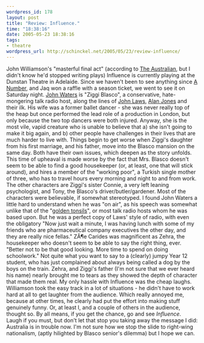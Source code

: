 ```yaml
--- 
wordpress_id: 178
layout: post
title: "Review: Influence."
time: "18:38:16"
date: 2005-05-23 18:38:16
tags: 
- theatre
wordpress_url: http://schinckel.net/2005/05/23/review-influence/
---
```

John Williamson's "masterful final act" (according to [The Australian][1], but I didn't know he'd stopped writing plays) Influence is currently playing at the Dunstan Theatre in Adelaide. Since we haven't been to see anything since [A Number][2], and Jaq won a raffle with a season ticket, we went to see it on Saturday night. [John Waters][3] is "Ziggi Blasco", a conservative, hate-mongering talk radio host, along the lines of [John Laws][4], [Alan Jones][5] and their ilk. His wife was a former ballet dancer - she was never really top of the heap but once performed the lead role of a production in London, but only because the two top dancers were both injured. Anyway, she is the most vile, vapid creature who is unable to believe that a) she isn't going to make it big again, and b) other people have challenges in their lives that are much harder to live with.  Things begin to get worse when Ziggi's daughter from his first marriage, and his father, move into the Blasco mansion on the same day. Both have their own issues, which deepen as the story unfolds. This time of upheaval is made worse by the fact that Mrs. Blasco doesn't seem to be able to find a good housekeeper (or, at least, one that will stick around), and hires a member of the "working poor", a Turkish single mother of three, who has to travel hours every morning and night to and from work. The other characters are Ziggi's sister Connie, a very left leaning psychologist, and Tony, the Blasco's driver/butler/gardener. Most of the characters were believable, if somewhat stereotyped. I found John Waters a little hard to understand when he was "on air", as his speech was somewhat unlike that of the "[golden tonsils][6]", or most talk radio hosts whom he was based upon. But he was a perfect copy of Laws' style of radio, with even the obligatory "Now just wait a minute, I was having lunch with some of my friends who are pharmaceutical company executives the other day, and they are really nice fellas." ZÃ¶e Carides was magnificent as Zehra, the housekeeper who doesn't seem to be able to say the right thing, ever. "Better not to be that good looking. More time to spend on doing schoolwork." Not quite what you want to say to a (clearly) jumpy Year 12 student, who has just complained about always being called a dog by the boys on the train. Zehra, and Ziggi's father (I'm not sure that we ever heard his name) nearly brought me to tears as they showed the depth of character that made them real. My only hassle with Influence was the cheap laughs. Williamson took the easy track in a lot of situations - he didn't have to work hard at all to get laughter from the audience. Which really annoyed me, because at other times, he clearly had put the effort into making stuff genuinely funny. Or, at least I, and a couple of others in the audience, thought so. By all means, if you get the chance, go and see _Influence_. Laugh if you must, but don't let that stop you taking away the message I did: Australia is in trouble now. I'm not sure how we stop the slide to right-wing nationalism, (aptly hilighted by Blasco senior's dilemma) but I hope we can. 

   [1]: http://www.theaustralian.news.com.au
   [2]: http://schinckel.net/2004/05/29/a-number/
   [3]: http://www.theaussiejohnwaters.homestead.com/
   [4]: http://www.johnlaws.com.au/
   [5]: http://2gb.com/5.01/alanjones.shtml
   [6]: http://www.answers.com/topic/john-law

